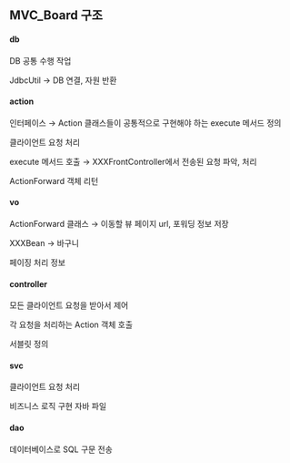 <h2>MVC_Board 구조</h2>



<h4>db</h4>

DB 공통 수행 작업

JdbcUtil → DB 연결, 자원 반환 



<h4>action</h4>

인터페이스 → Action 클래스들이 공통적으로 구현해야 하는 execute 메서드 정의

클라이언트 요청 처리

execute 메서드 호출 → XXXFrontController에서 전송된 요청 파악, 처리

ActionForward 객체 리턴



<h4>vo</h4>

ActionForward 클래스 → 이동할 뷰 페이지 url, 포워딩 정보 저장 

XXXBean → 바구니

페이징 처리 정보



<h4>controller</h4>

모든 클라이언트 요청을 받아서 제어

각 요청을 처리하는 Action 객체 호출

서블릿 정의



<h4>svc</h4>

클라이언트 요청 처리

비즈니스 로직 구현 자바 파일



<h4>dao</h4>

데이터베이스로 SQL 구문 전송